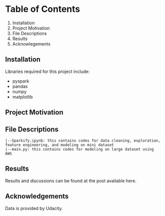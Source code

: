 # Table of Contents
1. Installation
2. Project Motivation
3. File Descriptions
4. Results
5. Acknowlegements

## Installation
Libraries required for this project include:
- pyspark
- pandas
- numpy
- matplotlib

## Project Motivation

## File Descriptions
```
|--Sparkify.ipynb: this contains codes for data cleaning, exploration, feature engineering, and modeling on mini dataset
|--main.py: this contains codes for modeling on large dataset using AWS
```
## Results
Results and discussions can be found at the post available here.

## Acknowledgements
Data is provided by Udacity.